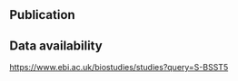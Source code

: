 # 

## Publication


## Data availability

<https://www.ebi.ac.uk/biostudies/studies?query=S-BSST5>
